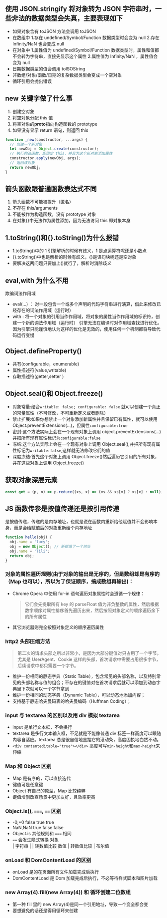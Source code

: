 ## 使用 JSON.stringify 将对象转为 JSON 字符串时，一些非法的数据类型会失真，主要表现如下

- 如果对象含有 toJSON 方法会调用 toJSON
- 在数组中 1.存在 undefined/Symbol/Function 数据类型时会变为 null 2.存在 Infinity/NaN 也会变成 null
- 在对象中 1.属性值为 undefined/Symbol/Function 数据类型时，属性和值都不会转为字符串，直接先显示这个属性 2.属性值为 Infinity/NaN ，属性值会变为 null
- 日期数据类型的值会调用 toISOString
- 非数组/对象/函数/日期的复杂数据类型会变成一个空对象
- 循环引用会抛出错误

## new 关键字做了什么事

1. 创建空对象
2. 将空对象分配 this 值
3. 将空对象的**proto**指向构造函数的 prototype
4. 如果没有显示 return 语句，则返回 this

```javascript
function _new(constructor, ...args) {
  // 创建一个新对象
  let newObj = Object.create(constructor);
  // 执行构造函数，即绑定 this，并且为这个新对象添加属性
  constructor.apply(newObj, args);
  // 返回该对象
  return newObj;
}
```

## 箭头函数跟普通函数表达式不同

1. 箭头函数不可能被提升（匿名）
2. 不存在 this/arguments
3. 不能被作为构造函数，没有 prototype 对象
4. 在对象{}中无法作为属性添加，因为无法访问 this 即对象本身

## 1.toString()和{}.toString()为什么报错

- 1.toString()中的 1 引擎解析的时候有歧义，1 是点运算符呢还是小数点
- {}.toString()中也是解析的时候有歧义，{}是语句块呢还是空对象
- 要解决这两问题只要加上()就行了，解析时消除歧义

## eval,with 为什么不用

欺骗词法作用域

- eval(...) ： 对一段包含一个或多个声明的代码字符串进行演算，借此来修改已经存在的词法作用域（运行时）
- with : 将一个对象的引用当作作用域，将对象的属性当作作用域的标识符，创建一个新的词法作用域（运行时）
  引擎无法在编译时对作用域查找进行优化。因为引擎只能谨慎地认为这样的优化是无效的，使用任何一个机制都将导致代码运行变慢

## Object.defineProperty()

- 共有(configurable，enumerable)
- 属性描述符(value,writable)
- 存取描述符(getter,setter )

## Object.seal()和 Object.freeze()

- 对象常量:结合`writable: false; configurable: false` 就可以创建一个真正的常量属性（不可修改，不可重新定义或者删除）
- 禁止扩展:如果你想禁止一个对象添加新属性并且保留已有属性，就可以使用 Object.preventExtensions(...)，但属性`configurable:true`
- 密封:这个方法实际上会在一个现有对象上调用 object.preventExtensions(...)并把所有现有属性标记为`configurable:false`
- 冻结:这个方法实际上会在一个现有对象上调用 Object.seal(),并把所有现有属性标记为`writable:false`,这样就无法修改它们的值
- 深度冻结:首先这个对象上调用 Object.freeze()然后遍历它引用的所有对象，并在这些对象上调用 Object.freeze()

## 获取对象深层元素

```javascript
const get = (p, o) => p.reduce((xs, x) => (xs && xs[x] ? xs[x] : null), o);
```

## JS 函数传参是按值传递还是按引用传递

是按值传递，传递的是内存地址，也就是说在函数内重新给他赋值并不会影响本身，而是会给赋值后的对象重新给个内存地址

```javascript
function hello(obj) {
  obj.name = 'lucy';
  obj = new Object(); // 新赋值了一个地址
  obj.name = 'lili';
  return obj;
}
```

### 对象的属性遍历规则(由于对象的输出是无序的，但是数组却是有序的（Map 也可以），所以为了保证顺序，搞成数组再输出)：

- Chrome Opera 中使用 for-in 语句遍历对象属性时会遵循一个规律：
  > 它们会先提取所有 key 的 parseFloat 值为非负整数的属性，然后根据数字顺序对属性排序首先遍历出来，然后按照对象定义的顺序遍历余下的所有属性
- 其它浏览器则完全按照对象定义的顺序遍历属性

### http2 头部压缩方法

> 第二次的请求头部之所以非常小，是因为大部分键值对只占用了一个字节。尤其是 UserAgent、Cookie 这样的头部，首次请求中需要占用很多字节，后续请求中都只需要一个字节。

- 维护一份相同的静态字典（Static Table），包含常见的头部名称，以及特别常见的头部名称与值的组合；不存在的键值对在首次请求后就可以添加到动态字典里下次就可以一个字节拿到
- 维护一份相同的动态字典（Dynamic Table），可以动态地添加内容；
- 支持基于静态哈夫曼码表的哈夫曼编码（Huffman Coding）；

### input 与 textarea 的区别以及用 div 模拟 textarea

- input 是单行文本框，不会换行
- textarea 是多行文本输入框，不足就是不能像普通 div 标签一样高度可以跟随内容自适应。textarea 总是很自信地显摆它的滚动条，高度固执地岿然不动。
- `<div contenteditable="true"></div>` 高度可写`min-height`和`max-height`来伸缩

### Map 和 Object 区别

- Map 是有序的，可以直接迭代
- 键值可是任意键
- Object 有自己的原型，Map 比较纯粹
- 键值增删改查场景中更加友好，且效率更高

### Object.is(), `===`, `==` 区别

- -0,+0 false true true
- NaN,NaN true false false
- Object.is 其他规则和 `===` 相同
- `==` 会发生隐式转换
  对象  
  |
  字符串
  |
  | 转数值比较
  数值
  | 转数值比较
  |
  布尔值

### onLoad 和 DomContentLoad 的区别

- onLoad 是的在页面所有文件加载完成后执行
- DomContentLoad 是 Dom 加载完成后执行，不必等待样式脚本和图片加载

### new Array(4).fill(new Array(4)) 和 循环创建二位数组

- 第一种 fill 里的 new Array(4)是同一个引用地址，导致一个变全都会变
- 要想避免的话还是得用循环来创建
